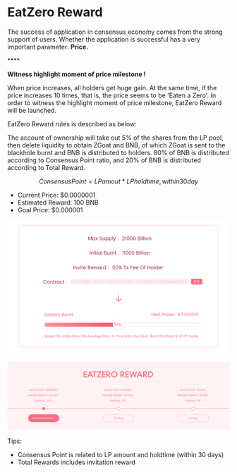 # EatZero Reward

The success of application in consensus economy comes from the strong support of users. Whether the application is successful has a very important parameter: **Price.**

\*\*\*\*

**Witness highlight moment of price milestone !**

When price increases, all holders get huge gain. At the same time, if the price increases 10 times, that is, the price seems to be 'Eaten a Zero'. In order to witness the highlight moment of price milestone, EatZero Reward will be launched.

EatZero Reward rules is described as below:

The account of ownership will take out 5% of the shares from the LP pool, then delete liquidity to obtain ZGoat and BNB, of which ZGoat is sent to the blackhole burnt and BNB is distributed to holders. 80% of BNB is distributed according to Consensus Point ratio, and 20% of BNB is distributed according to Total Reward.

$$
Consensus Point = LP amout * LP holdtime, within  
 30day
$$

* Current Price: $0.0000001
* Estimated Reward: 100 BNB
* Goal Price: $0.000001

![\( EatZero Reward \)](../.gitbook/assets/chi-ling-fen-hong-jin-du-tiao-.png)

![\( Rules and Claim Reward\)](../.gitbook/assets/06-chi-ling-fen-hong-jiang-li-ling-qu-ji-gui-ze-.png)



Tips: 

* Consensus Point is related to LP amount and holdtime \(within 30 days\)
* Total Rewards includes invitation reward




